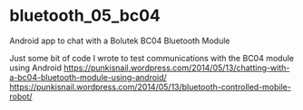 # bluetooth_05_bc04
Android app to chat with a Bolutek BC04 Bluetooth Module

Just some bit of code I wrote to test communications with the BC04 module using Android
https://punkisnail.wordpress.com/2014/05/13/chatting-with-a-bc04-bluetooth-module-using-android/ <br/>
https://punkisnail.wordpress.com/2014/05/13/bluetooth-controlled-mobile-robot/
